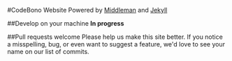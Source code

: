 #CodeBono Website
Powered by [Middleman](https://middlemanapp.com/) and [Jekyll](http://jekyllrb.com/docs/installation/)

##Develop on your machine
**In progress**

##Pull requests welcome
Please help us make this site better. If you notice a misspelling, bug, or even want to suggest a feature, we'd love to see your name on our list of commits.
